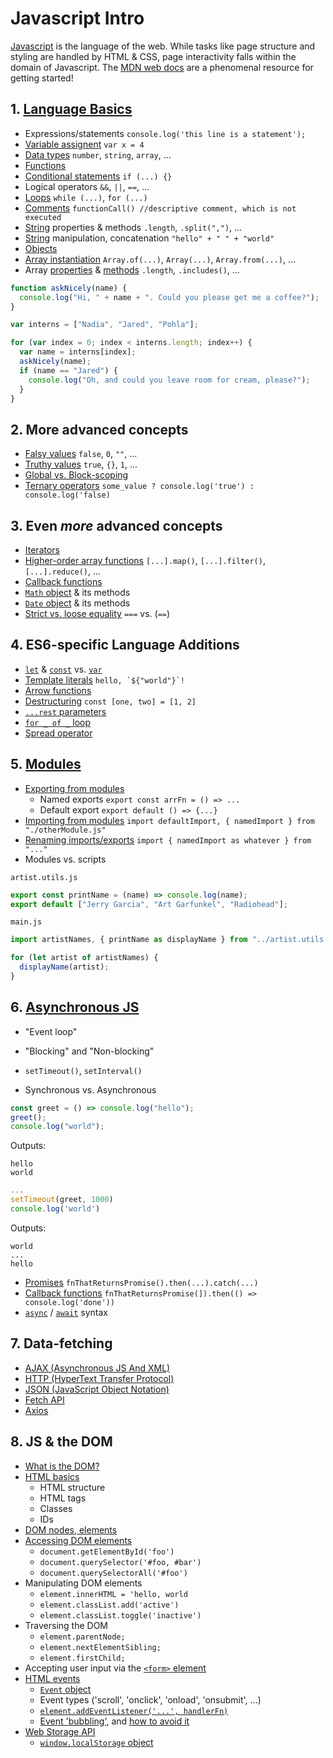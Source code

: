 # Javascript Intro

[Javascript](https://developer.mozilla.org/en-US/docs/Web/JavaScript) is the language of the web. While tasks like page structure and
styling are handled by HTML & CSS, page interactivity falls within the domain
of Javascript.
The [MDN web docs](https://developer.mozilla.org/en-US/docs/Learn/Getting_started_with_the_web) are a phenomenal resource for getting started!

## 1. [Language Basics](https://developer.mozilla.org/en-US/docs/Learn/Getting_started_with_the_web/JavaScript_basics#language_basics_crash_course)

- Expressions/statements `console.log('this line is a statement');`
- [Variable assignent](https://developer.mozilla.org/en-US/docs/Learn/Getting_started_with_the_web/JavaScript_basics#variables) `var x = 4`
- [Data types](https://developer.mozilla.org/en-US/docs/Web/JavaScript/Guide/Grammar_and_Types) `number`, `string`, `array`, ...
- [Functions](https://developer.mozilla.org/en-US/docs/Web/JavaScript/Guide/Functions)
- [Conditional statements](https://developer.mozilla.org/en-US/docs/Learn/JavaScript/Building_blocks/conditionals#if...else_statements) `if (...) {}`
- Logical operators `&&`, `||`, `==`, ...
- [Loops](https://developer.mozilla.org/en-US/docs/Web/JavaScript/Guide/Loops_and_iteration) `while (...)`, `for (...)`
- [Comments](https://developer.mozilla.org/en-US/docs/Learn/Getting_started_with_the_web/JavaScript_basics#comments) `functionCall() //descriptive comment, which is not executed`
- [String](https://developer.mozilla.org/en-US/docs/Web/JavaScript/Reference/Global_Objects/String#description) properties & methods `.length`, `.split(",")`, ...
- [String](https://developer.mozilla.org/en-US/docs/Web/JavaScript/Reference/Global_Objects/String#description) manipulation, concatenation `"hello" + " " + "world"`
- [Objects](https://developer.mozilla.org/en-US/docs/Web/JavaScript/Reference/Global_Objects/Object)
- [Array instantiation](https://developer.mozilla.org/en-US/docs/Web/JavaScript/Reference/Global_Objects/Array#constructor) `Array.of(...)`, `Array(...)`, `Array.from(...)`, ...
- Array [properties](https://developer.mozilla.org/en-US/docs/Web/JavaScript/Reference/Global_Objects/Array#instance_properties) & [methods](https://developer.mozilla.org/en-US/docs/Web/JavaScript/Reference/Global_Objects/Array#instance_methods) `.length`, `.includes()`, ...

```javascript
function askNicely(name) {
  console.log("Hi, " + name + ". Could you please get me a coffee?");
}

var interns = ["Nadia", "Jared", "Pohla"];

for (var index = 0; index < interns.length; index++) {
  var name = interns[index];
  askNicely(name);
  if (name == "Jared") {
    console.log("Oh, and could you leave room for cream, please?");
  }
}
```

## 2. More advanced concepts

- [Falsy values](https://developer.mozilla.org/en-US/docs/Glossary/Falsy) `false`, `0`, `""`, ...
- [Truthy values](https://developer.mozilla.org/en-US/docs/Glossary/Truthy) `true`, `{}`, `1`, ...
- [Global vs. Block-scoping](https://developer.mozilla.org/en-US/docs/Glossary/Scope)
- [Ternary operators](https://developer.mozilla.org/en-US/docs/Web/JavaScript/Reference/Operators/Conditional_Operator) `some_value ? console.log('true') : console.log('false)`

## 3. Even _more_ advanced concepts

- [Iterators](https://developer.mozilla.org/en-US/docs/Web/JavaScript/Guide/Iterators_and_Generators#iterators)
- [Higher-order array functions](https://developer.mozilla.org/en-US/docs/Web/JavaScript/Reference/Global_Objects/Array#instance_methods) `[...].map()`, `[...].filter()`, `[...].reduce()`, ...
- [Callback functions](https://developer.mozilla.org/en-US/docs/Glossary/Callback_function)
- [`Math` object](https://developer.mozilla.org/en-US/docs/Web/JavaScript/Reference/Global_Objects/Math) & its methods
- [`Date` object](https://developer.mozilla.org/en-US/docs/Web/JavaScript/Reference/Global_Objects/Date) & its methods
- [Strict vs. loose equality](https://developer.mozilla.org/en-US/docs/Web/JavaScript/Equality_comparisons_and_sameness) `===` vs. (`==`)

## 4. ES6-specific Language Additions

- [`let`](https://developer.mozilla.org/en-US/docs/Web/JavaScript/Reference/Statements/let) & [`const`](https://developer.mozilla.org/en-US/docs/Web/JavaScript/Reference/Statements/const) vs. [`var`](https://developer.mozilla.org/en-US/docs/Web/JavaScript/Reference/Statements/var)
- [Template literals](https://developer.mozilla.org/en-US/docs/Web/JavaScript/Reference/Template_literals) `` hello, `${"world"}`! ``
- [Arrow functions](https://developer.mozilla.org/en-US/docs/Web/JavaScript/Reference/Functions/Arrow_functions)
- [Destructuring](https://developer.mozilla.org/en-US/docs/Web/JavaScript/Reference/Operators/Destructuring_assignment) `const [one, two] = [1, 2]`
- [`...rest` parameters](https://developer.mozilla.org/en-US/docs/Web/JavaScript/Reference/Functions/rest_parameters#description)
- [`for _ of _` loop](https://developer.mozilla.org/en-US/docs/Web/JavaScript/Reference/Statements/for...of)
- [Spread operator](https://developer.mozilla.org/en-US/docs/Web/JavaScript/Reference/Operators/Spread_syntax)

## 5. [Modules](https://developer.mozilla.org/en-US/docs/Web/JavaScript/Guide/Modules)

- [Exporting from modules](https://developer.mozilla.org/en-US/docs/Web/JavaScript/Guide/Modules#exporting_module_features)
  - Named exports `export const arrFn = () => ...`
  - Default export `export default () => {...}`
- [Importing from modules](https://developer.mozilla.org/en-US/docs/Web/JavaScript/Guide/Modules#importing_features_into_your_script) `import defaultImport, { namedImport } from "./otherModule.js"`
- [Renaming imports/exports](https://developer.mozilla.org/en-US/docs/Web/JavaScript/Guide/Modules#renaming_imports_and_exports) `import { namedImport as whatever } from "..."`
- Modules vs. scripts

`artist.utils.js`

```javascript
export const printName = (name) => console.log(name);
export default ["Jerry Garcia", "Art Garfunkel", "Radiohead"];
```

`main.js`

```javascript
import artistNames, { printName as displayName } from "../artist.utils.js";

for (let artist of artistNames) {
  displayName(artist);
}
```

## 6. [Asynchronous JS](https://developer.mozilla.org/en-US/docs/Learn/JavaScript/Asynchronous)

- "Event loop"
- "Blocking" and "Non-blocking"
- `setTimeout()`, `setInterval()`

- Synchronous vs. Asynchronous

```javascript
const greet = () => console.log("hello");
greet();
console.log("world");
```

Outputs:

```
hello
world
```

```javascript
...
setTimeout(greet, 1000)
console.log('world')
```

Outputs:

```
world
...
hello
```

- [Promises](https://developer.mozilla.org/en-US/docs/Web/JavaScript/Reference/Global_Objects/Promise) `fnThatReturnsPromise().then(...).catch(...)`
- [Callback functions](https://developer.mozilla.org/en-US/docs/Glossary/Callback_function) `fnThatReturnsPromise(]).then(() => console.log('done'))`
- [`async`](https://developer.mozilla.org/en-US/docs/Web/JavaScript/Reference/Statements/async_function) / [`await`](https://developer.mozilla.org/en-US/docs/Web/JavaScript/Reference/Operators/await) syntax

## 7. Data-fetching

- [AJAX (Asynchronous JS And XML)](https://developer.mozilla.org/en-US/docs/Web/Guide/AJAX)
- [HTTP (HyperText Transfer Protocol)](https://developer.mozilla.org/en-US/docs/Web/HTTP)
- [JSON (JavaScript Object Notation)](https://developer.mozilla.org/en-US/docs/Learn/JavaScript/Objects/JSON)
- [Fetch API](https://developer.mozilla.org/en-US/docs/Web/API/Fetch_API/Using_Fetch)
- [Axios](https://axios-http.com/docs/example)

## 8. JS & the DOM

- [What is the DOM?](https://developer.mozilla.org/en-US/docs/Web/API/Document_Object_Model/Introduction#dom_and_javascript)
- [HTML basics](https://developer.mozilla.org/en-US/docs/Glossary/HTML#concept_and_syntax)
  - HTML structure
  - HTML tags
  - Classes
  - IDs
- [DOM nodes, elements](https://developer.mozilla.org/en-US/docs/Web/API/Document_Object_Model/Introduction#fundamental_data_types)
- [Accessing DOM elements](https://developer.mozilla.org/en-US/docs/Web/API/Document_object_model/Locating_DOM_elements_using_selectors)
  - `document.getElementById('foo')`
  - `document.querySelector('#foo, #bar')`
  - `document.querySelectorAll('#foo')`
- Manipulating DOM elements
  - `element.innerHTML = 'hello, world`
  - `element.classList.add('active')`
  - `element.classList.toggle('inactive')`
- Traversing the DOM
  - `element.parentNode;`
  - `element.nextElementSibling;`
  - `element.firstChild;`
- Accepting user input via the [`<form>` element](https://developer.mozilla.org/en-US/docs/Web/HTML/Element/form)
- [HTML events](https://developer.mozilla.org/en-US/docs/Learn/JavaScript/Building_blocks/Events)
  - [`Event` object](https://developer.mozilla.org/en-US/docs/Learn/JavaScript/Building_blocks/Events#event_objects)
  - Event types ('scroll', 'onclick', 'onload', 'onsubmit', ...)
  - [`element.addEventListener('...', handlerFn)`](https://developer.mozilla.org/en-US/docs/Learn/JavaScript/Building_blocks/Events#using_addeventlistener)
  - [Event 'bubbling'](https://developer.mozilla.org/en-US/docs/Learn/JavaScript/Building_blocks/Events#event_bubbling_and_capture), and [how to avoid it](https://developer.mozilla.org/en-US/docs/Learn/JavaScript/Building_blocks/Events#fixing_the_problem_with_stoppropagation)
- [Web Storage API](https://developer.mozilla.org/en-US/docs/Web/API/Web_Storage_API)
  - [`window.localStorage` object](https://developer.mozilla.org/en-US/docs/Web/API/Window/localStorage)
